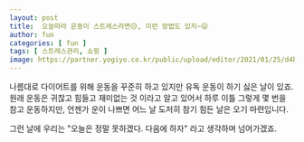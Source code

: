 ```yaml
---
layout: post
title:  오늘따라 운동이 스트레스라면😥, 이런 방법도 있지~😜
author: fun
categories: [ fun ]
tags: [ 스트레스관리, 쇼핑 ]
image: https://partner.yogiyo.co.kr/public/upload/editor/2021/01/25/d4b837aad7524462a1d0f5f552b7cd03.jpg
---
```



나름대로 다이어트를 위해 운동을 꾸준히 하고 있지만 유독 운동이 하기 싫은 날이 있죠. 원래 운동은 귀찮고 힘들고 재미없는 것 이라고 알고 있어서 하루 이틀 그렇게 몇 번을 참고 운동하지만, 언젠가 운이 나쁘면 어느 날 도저히 참기 힘든 날은 오기 마련입니다.

그런 날에 우리는 "오늘은 정말 못하겠다. 다음에 하자" 라고 생각하며 넘어가겠죠. 